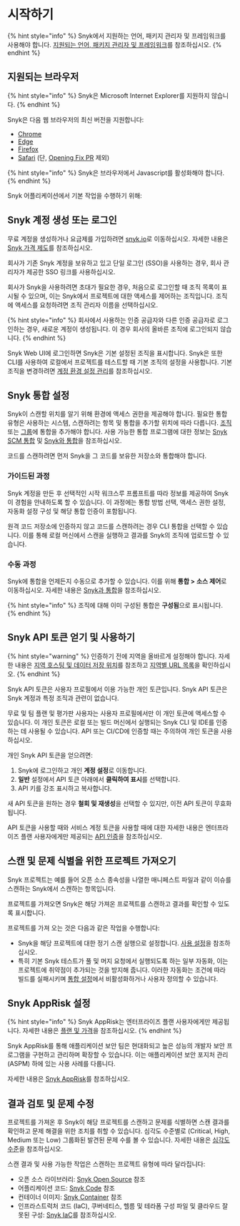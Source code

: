 # 시작하기

{% hint style="info" %}
Snyk에서 지원하는 언어, 패키지 관리자 및 프레임워크를 사용해야 합니다. [지원되는 언어, 패키지 관리자 및 프레임워크](../supported-languages-package-managers-and-frameworks/)를 참조하십시오.
{% endhint %}

## 지원되는 브라우저

{% hint style="info" %}
Snyk은 Microsoft Internet Explorer를 지원하지 않습니다.
{% endhint %}

Snyk은 다음 웹 브라우저의 최신 버전을 지원합니다:

* [Chrome](https://www.google.com/chrome/)
* [Edge](https://www.microsoft.com/en-us/edge?form=MA13FJ)
* [Firefox](https://www.mozilla.org/en-US/firefox/new/)
* [Safari](https://www.apple.com/safari/) (단, [Opening Fix PR](../scan-with-snyk/pull-requests/snyk-pull-or-merge-requests/) 제외)

{% hint style="info" %}
Snyk은 브라우저에서 Javascript를 활성화해야 합니다.
{% endhint %}

Snyk 어플리케이션에서 기본 작업을 수행하기 위해:

## Snyk 계정 생성 또는 로그인

무료 계정을 생성하거나 요금제를 가입하려면 [snyk.io](https://snyk.io/)로 이동하십시오. 자세한 내용은 [Snyk 가격 제도](https://docs.snyk.io/implement-snyk/enterprise-implementation-guide/trial-limitations)를 참조하십시오.

회사가 기존 Snyk 계정을 보유하고 있고 단일 로그인 (SSO)을 사용하는 경우, 회사 관리자가 제공한 SSO 링크를 사용하십시오.

회사가 Snyk을 사용하려면 초대가 필요한 경우, 처음으로 로그인할 때 조직 목록이 표시될 수 있으며, 이는 Snyk에서 프로젝트에 대한 액세스를 제어하는 조직입니다. 조직에 액세스를 요청하려면 조직 관리자 이름을 선택하십시오.

{% hint style="info" %}
회사에서 사용하는 인증 공급자와 다른 인증 공급자로 로그인하는 경우, 새로운 계정이 생성됩니다. 이 경우 회사의 올바른 조직에 로그인되지 않습니다.
{% endhint %}

Snyk Web UI에 로그인하면 Snyk은 기본 설정된 조직을 표시합니다. Snyk은 또한 CLI를 사용하여 로컬에서 프로젝트를 테스트할 때 기본 조직의 설정을 사용합니다. 기본 조직을 변경하려면 [계정 환경 설정 관리](snyk-web-ui.md#manage-account-preferences-and-settings)를 참조하십시오.

## Snyk 통합 설정

Snyk이 스캔할 위치를 알기 위해 환경에 액세스 권한을 제공해야 합니다. 필요한 통합 유형은 사용하는 시스템, 스캔하려는 항목 및 통합을 추가할 위치에 따라 다릅니다. [조직](https://docs.snyk.io/integrate-with-snyk#integrations-for-snyk) 또는 [그룹](https://docs.snyk.io/integrate-with-snyk#integrations-for-snyk-apprisk)에 통합을 추가해야 합니다. 사용 가능한 통합 프로그램에 대한 정보는 [Snyk SCM 통합](https://docs.snyk.io/scm-ide-and-ci-cd-integrations/snyk-scm-integrations) 및 [Snyk와 통합](https://docs.snyk.io/integrate-with-snyk)을 참조하십시오.

코드를 스캔하려면 먼저 Snyk을 그 코드를 보유한 저장소와 통합해야 합니다.

### 가이드된 과정

Snyk 계정을 만든 후 선택적인 시작 워크스루 프롬프트를 따라 정보를 제공하여 Snyk이 경험을 안내하도록 할 수 있습니다. 이 과정에는 통합 방법 선택, 액세스 권한 설정, 자동화 설정 구성 및 해당 통합 인증이 포함됩니다.

원격 코드 저장소에 인증하지 않고 코드를 스캔하려는 경우 CLI 통합을 선택할 수 있습니다. 이를 통해 로컬 머신에서 스캔을 실행하고 결과를 Snyk의 조직에 업로드할 수 있습니다.

### 수동 과정

Snyk에 통합을 언제든지 수동으로 추가할 수 있습니다. 이를 위해 **통합 > 소스 제어**로 이동하십시오. 자세한 내용은 [Snyk과 통합](../integrate-with-snyk/)을 참조하십시오.

{% hint style="info" %}
조직에 대해 이미 구성된 통합은 **구성됨**으로 표시됩니다.
{% endhint %}

## Snyk API 토큰 얻기 및 사용하기

{% hint style="warning" %}
인증하기 전에 지역을 올바르게 설정해야 합니다. 자세한 내용은 [지역 호스팅 및 데이터 저장 위치](../working-with-snyk/regional-hosting-and-data-residency.md)를 참조하고 [지역별 URL 목록](../working-with-snyk/regional-hosting-and-data-residency.md#regional-urls)을 확인하십시오.
{% endhint %}

Snyk API 토큰은 사용자 프로필에서 이용 가능한 개인 토큰입니다. Snyk API 토큰은 Snyk 계정과 특정 조직과 관련이 없습니다.

무료 및 팀 플랜 및 평가판 사용자는 사용자 프로필에서만 이 개인 토큰에 액세스할 수 있습니다. 이 개인 토큰은 로컬 또는 빌드 머신에서 실행되는 Snyk CLI 및 IDE를 인증하는 데 사용될 수 있습니다. API 또는 CI/CD에 인증할 때는 주의하여 개인 토큰을 사용하십시오.

개인 Snyk API 토큰을 얻으려면:

1. Snyk에 로그인하고 개인 **계정 설정**로 이동합니다.
2. **일반** 설정에서 API 토큰 아래에서 **클릭하여 표시**를 선택합니다.
3. API 키를 강조 표시하고 복사합니다.

새 API 토큰을 원하는 경우 **철회 및 재생성**을 선택할 수 있지만, 이전 API 토큰이 무효화됩니다.

API 토큰을 사용할 때와 서비스 계정 토큰을 사용할 때에 대한 자세한 내용은 엔터프라이즈 플랜 사용자에게만 제공되는 [API 인증](../snyk-api/rest-api/authentication-for-api/)을 참조하십시오.

## 스캔 및 문제 식별을 위한 프로젝트 가져오기

Snyk 프로젝트는 예를 들어 오픈 소스 종속성을 나열한 매니페스트 파일과 같이 이슈를 스캔하는 Snyk에서 스캔하는 항목입니다.

프로젝트를 가져오면 Snyk은 해당 가져온 프로젝트를 스캔하고 결과를 확인할 수 있도록 표시합니다.

프로젝트를 가져 오는 것은 다음과 같은 작업을 수행합니다:

* Snyk을 해당 프로젝트에 대한 정기 스캔 실행으로 설정합니다. [사용 설정](../snyk-admin/groups-and-organizations/usage-settings.md)을 참조하십시오.
* 특히 기본 Snyk 테스트가 풀 및 머지 요청에서 실행되도록 하는 일부 자동화, 이는 프로젝트에 취약점이 추가되는 것을 방지해 줍니다. 이러한 자동화는 조건에 따라 빌드를 실패시키며 [통합 설정](../scm-ide-and-ci-cd-integrations/snyk-scm-integrations/)에서 비활성화하거나 사용자 정의할 수 있습니다.

## Snyk AppRisk 설정

{% hint style="info" %}
Snyk AppRisk는 엔터프라이즈 플랜 사용자에게만 제공됩니다. 자세한 내용은 [플랜 및 가격](https://snyk.io/plans/)을 참조하십시오.
{% endhint %}

Snyk AppRisk를 통해 애플리케이션 보안 팀은 현대화되고 높은 성능의 개발자 보안 프로그램을 구현하고 관리하며 확장할 수 있습니다. 이는 애플리케이션 보안 포지처 관리 (ASPM) 하에 있는 사용 사례를 다룹니다.

자세한 내용은 [Snyk AppRisk](../scan-with-snyk/snyk-apprisk/)를 참조하십시오.

## 결과 검토 및 문제 수정

프로젝트를 가져온 후 Snyk이 해당 프로젝트를 스캔하고 문제를 식별하면 스캔 결과를 확인하고 문제 해결을 위한 조치를 취할 수 있습니다. 심각도 수준별로 (Critical, High, Medium 또는 Low) 그룹화된 발견된 문제 수를 볼 수 있습니다. 자세한 내용은 [심각도 수준](../manage-risk/prioritize-issues-for-fixing/severity-levels.md)을 참조하십시오.

스캔 결과 및 사용 가능한 작업은 스캔하는 프로젝트 유형에 따라 달라집니다:

* 오픈 소스 라이브러리: [Snyk Open Source](../scan-with-snyk/snyk-open-source/) 참조
* 어플리케이션 코드: [Snyk Code](../scan-with-snyk/snyk-code/) 참조
* 컨테이너 이미지: [Snyk Container](../scan-with-snyk/snyk-container/scan-container-images.md) 참조
* 인프라스트럭처 코드 (IaC), 쿠버네티스, 헬름 및 테라폼 구성 파일 및 클라우드 잘못된 구성: [Snyk IaC](../scan-with-snyk/snyk-iac/)를 참조하십시오.
